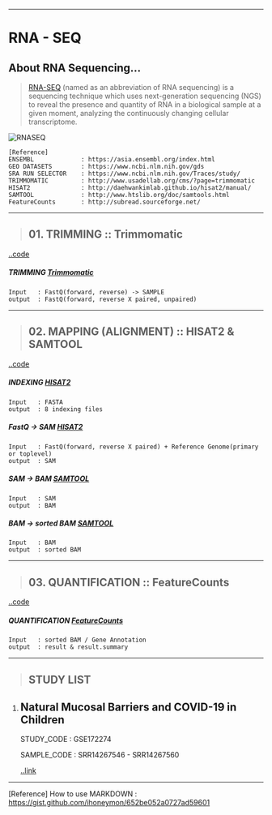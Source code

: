 *****

# RNA - SEQ


## About RNA Sequencing...

>[RNA-SEQ](https://en.wikipedia.org/wiki/RNA-Seq) (named as an abbreviation of RNA sequencing) is a sequencing technique which uses next-generation sequencing (NGS) to reveal the presence and quantity of RNA in a biological sample at a given moment, analyzing the continuously changing cellular transcriptome.

![RNASEQ](https://media.springernature.com/lw685/springer-static/image/art%3A10.1186%2Fs13045-020-01005-x/MediaObjects/13045_2020_1005_Fig4_HTML.png?raw=true)

>
    [Reference]
    ENSEMBL             : https://asia.ensembl.org/index.html
    GEO DATASETS        : https://www.ncbi.nlm.nih.gov/gds
    SRA RUN SELECTOR    : https://www.ncbi.nlm.nih.gov/Traces/study/
    TRIMMOMATIC         : http://www.usadellab.org/cms/?page=trimmomatic
    HISAT2              : http://daehwankimlab.github.io/hisat2/manual/
    SAMTOOL             : http://www.htslib.org/doc/samtools.html
    FeatureCounts       : http://subread.sourceforge.net/

*****

>## 01. TRIMMING :: Trimmomatic

[..code](https://github.com/junhochoi-dev/RNA_SEQ/blob/main/func_Trimmomatic.py)

##### TRIMMING [Trimmomatic](http://www.usadellab.org/cms/?page=trimmomatic)
>
    Input 	: FastQ(forward, reverse) -> SAMPLE 
    output	: FastQ(forward, reverse X paired, unpaired)

*****

>## 02. MAPPING (ALIGNMENT) :: HISAT2 & SAMTOOL

[..code](https://github.com/junhochoi-dev/RNA_SEQ/blob/main/func_HISAT.py)

##### INDEXING [HISAT2](http://daehwankimlab.github.io/hisat2/manual/)
>
    Input 	: FASTA
    output	: 8 indexing files

##### FastQ -> SAM [HISAT2](http://daehwankimlab.github.io/hisat2/manual/)
>
    Input 	: FastQ(forward, reverse X paired) + Reference Genome(primary or toplevel)
    output	: SAM

##### SAM -> BAM [SAMTOOL](http://www.htslib.org/doc/samtools.html)
>
    Input 	: SAM
    output	: BAM

##### BAM -> sorted BAM [SAMTOOL](http://www.htslib.org/doc/samtools.html)
>
    Input 	: BAM
    output	: sorted BAM

*****

> ## 03. QUANTIFICATION :: FeatureCounts

[..code](https://github.com/junhochoi-dev/RNA_SEQ/blob/main/func_FeatureCount.py)

##### QUANTIFICATION [FeatureCounts](http://subread.sourceforge.net/)
>
    Input 	: sorted BAM / Gene Annotation
    output	: result & result.summary

*****

> ## STUDY LIST

1. ## Natural Mucosal Barriers and COVID-19 in Children

    STUDY_CODE : GSE172274

    SAMPLE_CODE : SRR14267546 - SRR14267560

    [..link](https://www.ncbi.nlm.nih.gov/geo/query/acc.cgi?acc=GSE172274)


*****

[Reference] How to use MARKDOWN : https://gist.github.com/ihoneymon/652be052a0727ad59601